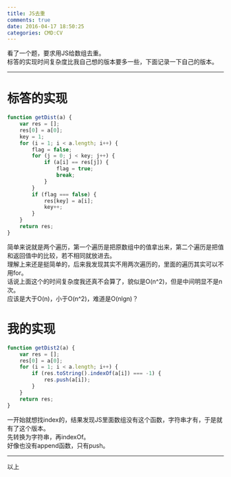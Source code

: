 ```yaml
---
title: JS去重
comments: true
date: 2016-04-17 18:50:25
categories: CMD:CV
---
```

看了一个题，要求用JS给数组去重。  
标答的实现时间复杂度比我自己想的版本要多一些，下面记录一下自己的版本。  
<!-- more -->
***
# 标答的实现
``` javascript
function getDist(a) {　　
    var res = [];　　
    res[0] = a[0];　　
    key = 1;　　
    for (i = 1; i < a.length; i++) {　　
        flag = false;　　
        for (j = 0; j < key; j++) {　　
            if (a[i] == res[j]) {　　
                flag = true;　　
                break;　　
            }　　
        }
        if (flag === false) {
            res[key] = a[i];　　
            key++;　　
        }　　
    }　　
    return res;　　
}
```
简单来说就是两个遍历，第一个遍历是把原数组中的值拿出来，第二个遍历是把值和返回值中的比较，若不相同就放进去。  
理解上来还是挺简单的，后来我发现其实不用两次遍历的，里面的遍历其实可以不用for。  
话说上面这个的时间复杂度我还真不会算了，貌似是O(n^2)，但是中间明显不是n次。  
应该是大于O(n)，小于O(n^2)，难道是O(nlgn)？  
# 我的实现
``` javascript
function getDist2(a) {
	var res = [];
	res[0] = a[0];
	for (i = 1; i < a.length; i++) {
		if (res.toString().indexOf(a[i]) === -1) {
			res.push(a[i]);
		}
	}
	return res;
}
```
一开始就想找index的，结果发现JS里面数组没有这个函数，字符串才有，于是就有了这个版本。  
先转换为字符串，再indexOf。  
好像也没有append函数，只有push。  
***
以上
